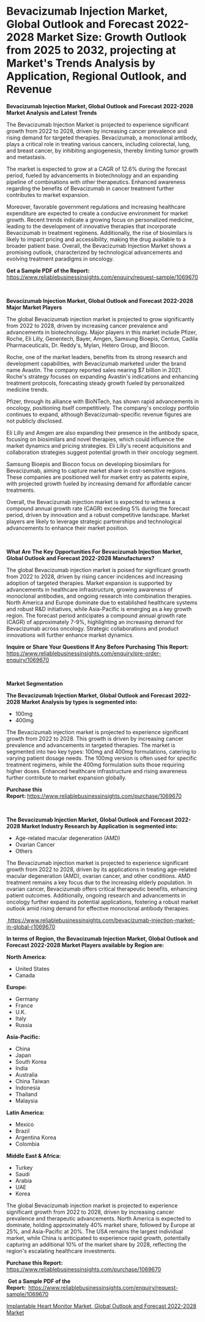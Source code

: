 <p><h1>Bevacizumab Injection Market, Global Outlook and Forecast 2022-2028 Market Size: Growth Outlook from 2025 to 2032, projecting at Market's Trends Analysis by Application, Regional Outlook, and Revenue</h1></p><p><strong>Bevacizumab Injection Market, Global Outlook and Forecast 2022-2028 Market Analysis and Latest Trends</strong></p>
<p><p>The Bevacizumab Injection Market is projected to experience significant growth from 2022 to 2028, driven by increasing cancer prevalence and rising demand for targeted therapies. Bevacizumab, a monoclonal antibody, plays a critical role in treating various cancers, including colorectal, lung, and breast cancer, by inhibiting angiogenesis, thereby limiting tumor growth and metastasis. </p><p>The market is expected to grow at a CAGR of 12.6% during the forecast period, fueled by advancements in biotechnology and an expanding pipeline of combinations with other therapeutics. Enhanced awareness regarding the benefits of Bevacizumab in cancer treatment further contributes to market expansion. </p><p>Moreover, favorable government regulations and increasing healthcare expenditure are expected to create a conducive environment for market growth. Recent trends indicate a growing focus on personalized medicine, leading to the development of innovative therapies that incorporate Bevacizumab in treatment regimens. Additionally, the rise of biosimilars is likely to impact pricing and accessibility, making the drug available to a broader patient base. Overall, the Bevacizumab Injection Market shows a promising outlook, characterized by technological advancements and evolving treatment paradigms in oncology.</p></p>
<p><strong>Get a Sample PDF of the Report:&nbsp;</strong> <a href="https://www.reliablebusinessinsights.com/enquiry/request-sample/1069670?utm_campaign=3004&utm_medium=2&utm_source=Github&utm_content=ia&utm_term=21032025&utm_id=bevacizumab-injection-market-global-outlook-and-forecast-2022-2028">https://www.reliablebusinessinsights.com/enquiry/request-sample/1069670</a></p>
<p>&nbsp;</p>
<p><strong>Bevacizumab Injection Market, Global Outlook and Forecast 2022-2028 Major Market Players</strong></p>
<p><p>The global Bevacizumab injection market is projected to grow significantly from 2022 to 2028, driven by increasing cancer prevalence and advancements in biotechnology. Major players in this market include Pfizer, Roche, Eli Lilly, Genentech, Bayer, Amgen, Samsung Bioepis, Centus, Cadila Pharmaceuticals, Dr. Reddy's, Mylan, Hetero Group, and Biocon.</p><p>Roche, one of the market leaders, benefits from its strong research and development capabilities, with Bevacizumab marketed under the brand name Avastin. The company reported sales nearing $7 billion in 2021. Roche's strategy focuses on expanding Avastin's indications and enhancing treatment protocols, forecasting steady growth fueled by personalized medicine trends.</p><p>Pfizer, through its alliance with BioNTech, has shown rapid advancements in oncology, positioning itself competitively. The company's oncology portfolio continues to expand, although Bevacizumab-specific revenue figures are not publicly disclosed.</p><p>Eli Lilly and Amgen are also expanding their presence in the antibody space, focusing on biosimilars and novel therapies, which could influence the market dynamics and pricing strategies. Eli Lilly's recent acquisitions and collaboration strategies suggest potential growth in their oncology segment.</p><p>Samsung Bioepis and Biocon focus on developing biosimilars for Bevacizumab, aiming to capture market share in cost-sensitive regions. These companies are positioned well for market entry as patents expire, with projected growth fueled by increasing demand for affordable cancer treatments.</p><p>Overall, the Bevacizumab injection market is expected to witness a compound annual growth rate (CAGR) exceeding 5% during the forecast period, driven by innovation and a robust competitive landscape. Market players are likely to leverage strategic partnerships and technological advancements to enhance their market position.</p></p>
<p>&nbsp;</p>
<p><strong>What Are The Key Opportunities For Bevacizumab Injection Market, Global Outlook and Forecast 2022-2028 Manufacturers?</strong></p>
<p><p>The global Bevacizumab injection market is poised for significant growth from 2022 to 2028, driven by rising cancer incidences and increasing adoption of targeted therapies. Market expansion is supported by advancements in healthcare infrastructure, growing awareness of monoclonal antibodies, and ongoing research into combination therapies. North America and Europe dominate due to established healthcare systems and robust R&D initiatives, while Asia-Pacific is emerging as a key growth region. The forecast period anticipates a compound annual growth rate (CAGR) of approximately 7-9%, highlighting an increasing demand for Bevacizumab across oncology. Strategic collaborations and product innovations will further enhance market dynamics.</p></p>
<p><strong>Inquire or Share Your Questions If Any Before Purchasing This Report:</strong> <a href="https://www.reliablebusinessinsights.com/enquiry/pre-order-enquiry/1069670?utm_campaign=3004&utm_medium=2&utm_source=Github&utm_content=ia&utm_term=21032025&utm_id=bevacizumab-injection-market-global-outlook-and-forecast-2022-2028">https://www.reliablebusinessinsights.com/enquiry/pre-order-enquiry/1069670</a></p>
<p>&nbsp;</p>
<p><strong>Market Segmentation</strong></p>
<p><strong>The Bevacizumab Injection Market, Global Outlook and Forecast 2022-2028 Market Analysis by types is segmented into:</strong></p>
<p><ul><li>100mg</li><li>400mg</li></ul></p>
<p><p>The Bevacizumab injection market is projected to experience significant growth from 2022 to 2028. This growth is driven by increasing cancer prevalence and advancements in targeted therapies. The market is segmented into two key types: 100mg and 400mg formulations, catering to varying patient dosage needs. The 100mg version is often used for specific treatment regimens, while the 400mg formulation suits those requiring higher doses. Enhanced healthcare infrastructure and rising awareness further contribute to market expansion globally.</p></p>
<p><strong>Purchase this Report:&nbsp;</strong><a href="https://www.reliablebusinessinsights.com/purchase/1069670?utm_campaign=3004&utm_medium=2&utm_source=Github&utm_content=ia&utm_term=21032025&utm_id=bevacizumab-injection-market-global-outlook-and-forecast-2022-2028">https://www.reliablebusinessinsights.com/purchase/1069670</a></p>
<p>&nbsp;</p>
<p><strong>The Bevacizumab Injection Market, Global Outlook and Forecast 2022-2028 Market Industry Research by Application is segmented into:</strong></p>
<p><ul><li>Age-related macular degeneration (AMD)</li><li>Ovarian Cancer</li><li>Others</li></ul></p>
<p><p>The Bevacizumab injection market is projected to experience significant growth from 2022 to 2028, driven by its applications in treating age-related macular degeneration (AMD), ovarian cancer, and other conditions. AMD treatment remains a key focus due to the increasing elderly population. In ovarian cancer, Bevacizumab offers critical therapeutic benefits, enhancing patient outcomes. Additionally, ongoing research and advancements in oncology further expand its potential applications, fostering a robust market outlook amid rising demand for effective monoclonal antibody therapies.</p></p>
<p><a href="https://www.reliablebusinessinsights.com/bevacizumab-injection-market-in-global-r1069670?utm_campaign=3004&utm_medium=2&utm_source=Github&utm_content=ia&utm_term=21032025&utm_id=bevacizumab-injection-market-global-outlook-and-forecast-2022-2028">&nbsp;https://www.reliablebusinessinsights.com/bevacizumab-injection-market-in-global-r1069670</a></p>
<p><strong>In terms of Region, the Bevacizumab Injection Market, Global Outlook and Forecast 2022-2028 Market Players available by Region are:</strong></p>
<p>
    <p> <strong> North America: </strong>
        <ul>
            <li>United States</li>
            <li>Canada</li>
        </ul>
        </p> 
    <p> <strong> Europe: </strong>
        <ul>
            <li>Germany</li>
            <li>France</li>
            <li>U.K.</li>
            <li>Italy</li>
            <li>Russia</li>
        </ul>
        </p> 
    <p> <strong> Asia-Pacific: </strong>
        <ul>
            <li>China</li>
            <li>Japan</li>
            <li>South Korea</li>
            <li>India</li>
            <li>Australia</li>
            <li>China Taiwan</li>
            <li>Indonesia</li>
            <li>Thailand</li>
            <li>Malaysia</li>
        </ul>
        </p> 
    <p> <strong> Latin America: </strong>
        <ul>
            <li>Mexico</li>
            <li>Brazil</li>
            <li>Argentina Korea</li>
            <li>Colombia</li>
        </ul>
        </p> 
    <p> <strong> Middle East & Africa: </strong>
        <ul>
            <li>Turkey</li>
            <li>Saudi</li>
            <li>Arabia</li>
            <li>UAE</li>
            <li>Korea</li>
        </ul>
    </p>
    </p>
<p><p>The global Bevacizumab injection market is projected to experience significant growth from 2022 to 2028, driven by increasing cancer prevalence and therapeutic advancements. North America is expected to dominate, holding approximately 40% market share, followed by Europe at 25%, and Asia-Pacific at 20%. The USA remains the largest individual market, while China is anticipated to experience rapid growth, potentially capturing an additional 10% of the market share by 2028, reflecting the region's escalating healthcare investments.</p></p>
<p><strong>Purchase this Report: </strong><a href="https://www.reliablebusinessinsights.com/purchase/1069670?utm_campaign=3004&utm_medium=2&utm_source=Github&utm_content=ia&utm_term=21032025&utm_id=bevacizumab-injection-market-global-outlook-and-forecast-2022-2028">https://www.reliablebusinessinsights.com/purchase/1069670</a></p>
<p>&nbsp;<strong>Get a Sample PDF of the Report:&nbsp;&nbsp;</strong><a href="https://www.reliablebusinessinsights.com/enquiry/request-sample/1069670?utm_campaign=3004&utm_medium=2&utm_source=Github&utm_content=ia&utm_term=21032025&utm_id=bevacizumab-injection-market-global-outlook-and-forecast-2022-2028">https://www.reliablebusinessinsights.com/enquiry/request-sample/1069670</a></p>
<p><strong></strong></p>
<p><p><a href="https://github.com/shirleenfraker87/Market-Research-Report-List-1/blob/main/implantable-heart-monitor-market-global-outlook-and-forecast-2022-2028-market.md?utm_campaign=3004&utm_medium=2&utm_source=Github&utm_content=ia&utm_term=21032025&utm_id=bevacizumab-injection-market-global-outlook-and-forecast-2022-2028">Implantable Heart Monitor Market, Global Outlook and Forecast 2022-2028 Market</a></p></p>